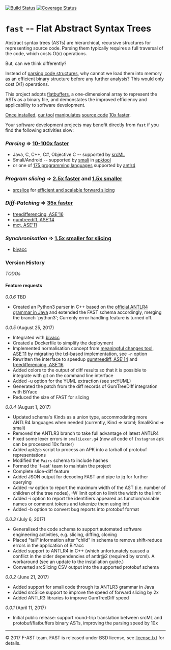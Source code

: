 [![Build Status](https://travis-ci.org/f-ast/fast.svg?branch=master)](https://travis-ci.org/f-ast/fast)
[![Coverage Status](https://coveralls.io/repos/github/f-ast/fast/badge.svg?branch=master)](https://coveralls.io/github/f-ast/fast?branch=master)

# `fast` -- Flat Abstract Syntax Trees

Abstract syntax trees (ASTs) are hierarchical, recursive structures for
representing source code.  Parsing them typically requires a full traversal of
the code, which costs O(n) operations.  

But, can we think differently?

Instead of [parsing code structures](doc/architecture.md), why cannot we load
them into memory as an efficient binary structure before any further analysis?
This would only cost O(1) operations.

This project adopts [flatbuffers](https://github.com/google/flatbuffers), a
one-dimensional array to represent the ASTs as a binary file, and demonstates
the improved efficiency and applicability to software development.

[Once installed](doc/installation.md), [our tool](doc/options.md)
[manipulates](doc/usage.md) [source code](doc/example.md) [10x
faster](doc/performance.md). 

Your software development projects may benefit directly from `fast` if you find
the following activities slow:

### *Parsing* => [10-100x faster](doc/performance.md)
* Java, C, C++, C#, Objective C -- supported by [srcML](http://www.srcml.org/)
* Smali/Android -- supported by [smali](https://github.com/JesusFreke/smali) in [apktool](https://ibotpeaches.github.io/Apktool)
* or one of [175 programming languages](https://github.com/antlr/grammars-v4) supported by [antlr4](https://github.com/antlr/antlr4)
### *Program slicing* => [2.5x faster](doc/performance.md) and [1.5x smaller](doc/performance.md)
* [srcslice](https://github.com/srcML/srcSlice) for [efficient and scalable forward slicing](http://www.cs.kent.edu/~jmaletic/papers/JSEP14.pdf)
### *Diff-Patching* => [35x faster](doc/performance.md)
* [treedifferencing, ASE'16](https://github.com/FAU-Inf2/treedifferencing)
* [gumtreediff, ASE'14](https://github.com/GumTreeDiff/gumtree)
* [mct, ASE'11](https://github.com/f-ast/meaningful-changes)
### *Synchronisation* => [1.5x smaller for slicing](doc/performance.md)
* [biyacc](http://biyacc.yozora.moe)

### Version History

*TODOs* 

#### Feature requests ####
*0.0.6* TBD
* Created an Python3 parser in C++ based on the [official ANTLR4 grammar in Java](https://github.com/antlr/grammars-v4/blob/master/python3/Python3.g4)
  and extended the FAST schema accordingly, merging the branch `python3';
  Currenly error handling feature is turned off.

*0.0.5* (August 25, 2017)
* Integrated with [biyacc](http://biyacc.yozora.moe)
* Created a Dockerfile to simplify the deployment
* Implemented normalisation concept from [meaningful changes tool, ASE'11](https://github.com/f-ast/meaningful-changes)
  by migrating the [txl](http://txl.ca)-based implementation, see `-n` option
* Rewritten the interface to speedup [gumtreediff, ASE'14](https://github.com/GumTreeDiff/gumtree) and [treedifferencing, ASE'16](https://github.com/FAU-Inf2/treedifferencing)
* Added colors to the output of diff results so that it is possible to integrate with git on the command line interface
* Added -u option for the YUML extraction (see srcYUML)
* Generated the patch from the diff records of GumTreeDiff integration with BiYacc
* Reduced the size of FAST for slicing

*0.0.4* (August 1, 2017)

* Updated schema's Kinds as a union type, accommodating more ANTLR4 languages when needed
  (currently, Kind => srcml; SmaliKind => smali)
* Removed the ANTLR3 branch to take full advantage of latest ANTLR4 
* Fixed some lexer errors in `smaliLexer.g4` (now all code of `Instagram` apk can be processed 10x faster)
* Added `apk2pb` script to process an APK into a tarball of protobuf representations
* Modified the `Pairs` schema to include hashes
* Formed the `f-ast' team to maintain the project
* Complete slice-diff feature
* Added JSON output for decoding FAST and pipe to jq for further querying
* Added -w option to report the maximum width of the AST (i.e. number of children of the tree nodes), -W limit option to limit the width to the limit
* Added -i option to report the identifiers appeared as function/variable names or comment tokens and tokenize them using intt
* Added -b option to convert bug reports into protobuf format

*0.0.3* (July 6, 2017)

* Generalised the code schema to support automated software engineering activities, e.g. slicing, diffing, cloning
* Placed "tail" information after "child" in schema to remove shift-reduce errors in the application of BiYacc
* Added support to ANTLR4 in C++ (which unfortunately caused a conflict in the older dependencies of antlr@2 (required by srcml).
  A workaround (see an update to the installation guide.)
* Converted srcSlicing CSV output into the supported protobuf schema

*0.0.2* (June 21, 2017)

* Added support for smali code through its ANTLR3 grammar in Java
* Added srcSlice support to improve the speed of forward slicing by 2x
* Added ANTLR3 libraries to improve GumTreeDiff speed

*0.0.1* (April 11, 2017)

* Initial public release: support round-trip translation between srcML and protobuf/flatbuffers binary ASTs, improving the parsing speed by 10x

---
© 2017 F-AST team. FAST is released under BSD license, see [license.txt](license.txt) for details.
